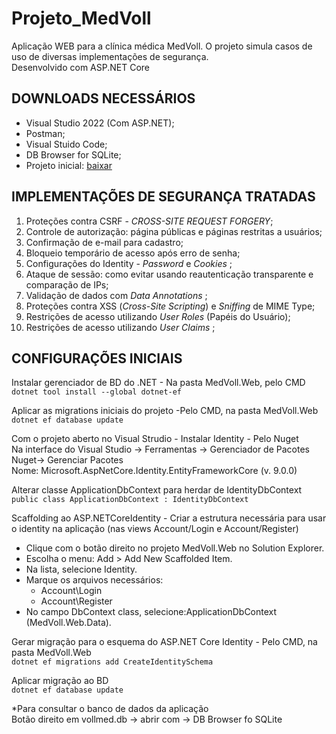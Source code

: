 # Projeto_MedVoll
Aplicação WEB para a clínica médica MedVoll. O projeto simula casos de uso de diversas implementações de segurança.  
Desenvolvido com ASP.NET Core

## DOWNLOADS NECESSÁRIOS
* Visual Studio 2022 (Com ASP.NET);
* Postman;
* Visual Stuido Code;
* DB Browser for SQLite;
* Projeto inicial: [baixar](https://github.com/alura-cursos/4320-seguranca-aspnetcore)

## IMPLEMENTAÇÕES DE SEGURANÇA TRATADAS
1. Proteções contra CSRF - _CROSS-SITE REQUEST FORGERY_;
1. Controle de autorização: página públicas e páginas restritas a usuários;
1. Confirmação de e-mail para cadastro;
1. Bloqueio temporário de acesso após erro de senha;
1. Configurações do Identity - _Password_ e _Cookies_ ;
1. Ataque de sessão: como evitar usando reautenticação transparente e comparação de IPs;
1. Validação de dados com _Data Annotations_ ;
1. Proteções contra XSS (_Cross-Site Scripting_) e _Sniffing_ de MIME Type;
1. Restrições de acesso utilizando _User Roles_ (Papéis do Usuário);
1. Restrições de acesso utilizando _User Claims_ ;

## CONFIGURAÇÕES INICIAIS
Instalar gerenciador de BD do .NET - Na pasta MedVoll.Web, pelo CMD  
```dotnet tool install --global dotnet-ef```

Aplicar as migrations iniciais do projeto -Pelo CMD, na pasta MedVoll.Web  
```dotnet ef database update```

Com o projeto aberto no Visual Strudio - Instalar Identity - Pelo Nuget  
Na interface do Visual Studio -> Ferramentas -> Gerenciador de Pacotes Nuget-> Gerenciar Pacotes  
Nome: Microsoft.AspNetCore.Identity.EntityFrameworkCore (v. 9.0.0)

Alterar classe ApplicationDbContext para herdar de IdentityDbContext  
```public class ApplicationDbContext : IdentityDbContext```

Scaffolding ao ASP.NETCoreIdentity - Criar a estrutura necessária para usar o identity na aplicação (nas views Account/Login e Account/Register)  
* Clique com o botão direito no projeto MedVoll.Web no Solution Explorer.
* Escolha o menu: Add > Add New Scaffolded Item.
* Na lista, selecione Identity.
* Marque os arquivos necessários:
    * Account\Login
    * Account\Register
* No campo DbContext class, selecione:ApplicationDbContext (MedVoll.Web.Data).

Gerar migração para o esquema do ASP.NET Core Identity - Pelo CMD, na pasta MedVoll.Web  
```dotnet ef migrations add CreateIdentitySchema```

Aplicar migração ao BD  
```dotnet ef database update```

*Para consultar o banco de dados da aplicação  
Botão direito em vollmed.db -> abrir com -> DB Browser fo SQLite

## 
## 
## 
## 
## 
## 
## 
## 
## 

